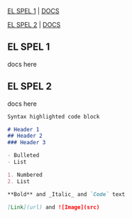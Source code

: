 [EL SPEL 1](https://elspel.github.io/2/)  |  [DOCS](https://elspel.github.io/#el-spel-1)

[EL SPEL 2](https://elspel.github.io/2/)  |  [DOCS](https://elspel.github.io/#el-spel-2)

## EL SPEL 1
docs here

## EL SPEL 2
docs here


```markdown
Syntax highlighted code block

# Header 1
## Header 2
### Header 3

- Bulleted
- List

1. Numbered
2. List

**Bold** and _Italic_ and `Code` text

[Link](url) and ![Image](src)
```
